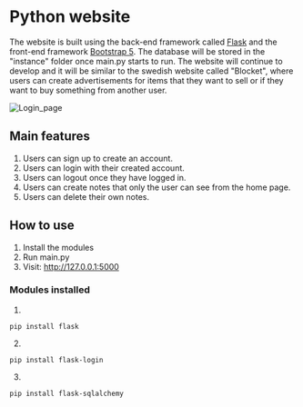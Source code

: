 # Python website
The website is built using the back-end framework called [Flask](https://flask.palletsprojects.com/en/3.0.x/) and the front-end framework [Bootstrap 5](https://getbootstrap.com/docs/5.3/getting-started/introduction/).
The database will be stored in the "instance" folder once main.py starts to run.
The website will continue to develop and it will be similar to the swedish website called "Blocket",
where users can create advertisements for items that they want to sell or if they want to buy
something from another user.

![Login_page](https://github.com/Marmak95/Python_Website/assets/79858654/d88338f9-7999-4781-8ba5-ef48313005d1)

## Main features
1. Users can sign up to create an account.
2. Users can login with their created account.
3. Users can logout once they have logged in.
4. Users can create notes that only the user can see from the home page.
5. Users can delete their own notes.

## How to use
1. Install the modules
2. Run main.py
3. Visit: http://127.0.0.1:5000

### Modules installed

1. 
```
pip install flask
```
2. 
```
pip install flask-login
```
3. 
```
pip install flask-sqlalchemy
```